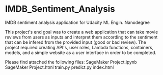 # IMDB_Sentiment_Analysis
IMDB sentiment analysis application for Udacity ML Engin. Nanodegree


This project's end goal was to create a web application that can take movie reviews from users as inputs and interpret them according to the sentiment that can be infered from the provided input (good or bad review). The project required creating API's, user roles, Lambda functions, containers, models, and a simple website as a user interface in order to be completed.

Please find attached the following files:
SageMaker Project.ipynb
SageMaker Project.html
train.py
predict.py
index.html
